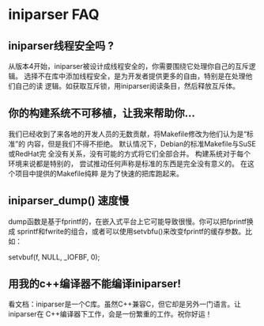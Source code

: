 # iniparser FAQ #

## iniparser线程安全吗 ?

从版本4开始，iniparser被设计成线程安全的，你需要围绕它处理你自己的互斥逻辑。
选择不在库中添加线程安全，是为开发者提供更多的自由，特别是在处理他们自己的读
逻辑。如获取互斥锁，用iniparser阅读条目，然后释放互斥体。

## 你的构建系统不可移植，让我来帮助你...

我们已经收到了来各地的开发人员的无数贡献，将Makefile修改为他们认为是“标准”的
内容，但是我们不得不拒绝。 默认情况下，Debian的标准Makefile与SuSE或RedHat完
全没有关系，没有可能的方式将它们全部合并。 构建系统对于每个环境来说都是特别的，
尝试推动任何声称是标准的东西是完全没有意义的。 在这个项目中提供的Makefile纯粹
是为了快速的把库跑起来。

## iniparser_dump() 速度慢

dump函数是基于fprintf的，在嵌入式平台上它可能导致很慢。你可以把fprintf换成
sprintf和fwrite的组合，或者可以使用setvbfu()来改变fprintf的缓存参数。比如：

setvbuf(f, NULL, _IOFBF, 0);

## 用我的c++编译器不能编译iniparser!

看文档：iniparser是一个C库。虽然C++兼容C，但它却是另外一门语言。让iniparser在
C++编译器下工作，会是一份繁重的工作。祝你好运！
